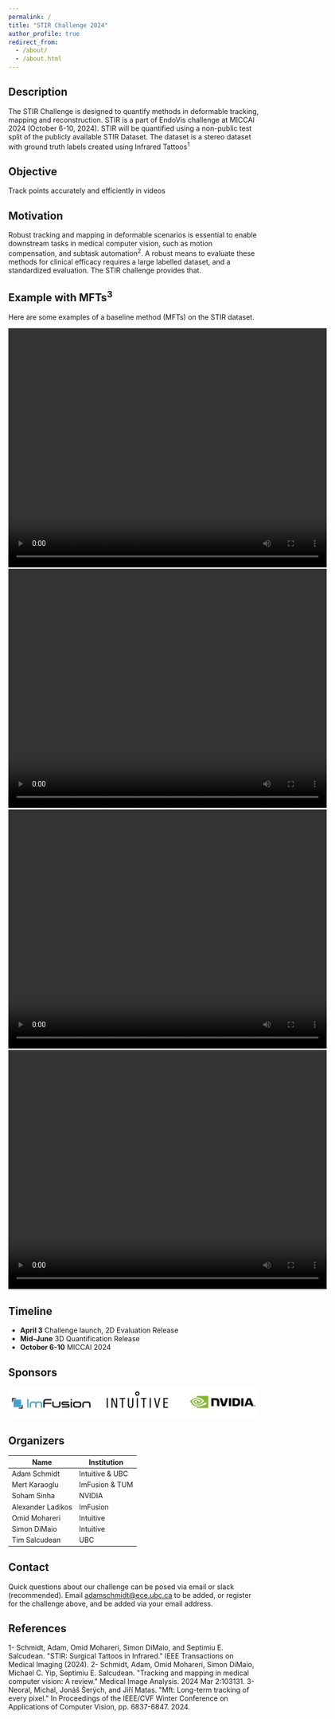 ```yaml
---
permalink: /
title: "STIR Challenge 2024"
author_profile: true
redirect_from: 
  - /about/
  - /about.html
---
```


## Description
The STIR Challenge is designed to quantify methods in deformable tracking, mapping and reconstruction. STIR is a part of EndoVis challenge at MICCAI 2024 (October 6-10, 2024). STIR will be quantified using a non-public test split of the publicly available STIR Dataset. The dataset is a stereo dataset with ground truth labels created using Infrared Tattoos<sup>1</sup>

## Objective
Track points accurately and efficiently in videos

## Motivation

Robust tracking and mapping in deformable scenarios is essential to enable downstream tasks in medical computer vision, such as motion compensation, and subtask automation<sup>2</sup>. A robust means to evaluate these methods for clinical efficacy requires a large labelled dataset, and a standardized evaluation. The STIR challenge provides that.

Example with MFTs<sup>3</sup>
------

Here are some examples of a baseline method (MFTs) on the STIR dataset.

<video width="640" height="480" controls>
  <source src="/mft_videos/00MFT.mp4" type="video/mp4">
</video>

<video width="640" height="480" controls>
  <source src="/mft_videos/01MFT.mp4" type="video/mp4">
</video>

<video width="640" height="480" controls>
  <source src="/mft_videos/03MFT.mp4" type="video/mp4">
</video>

<video width="640" height="480" controls>
  <source src="/mft_videos/04MFT.mp4" type="video/mp4">
</video>

## Timeline

- **April 3** Challenge launch, 2D Evaluation Release
- **Mid-June** 3D Quantification Release
- **October 6-10**  MICCAI 2024


## Sponsors

![Sponsors: NVIDIA, ImFusion, Intuitive](/images/sponsors.png)


## Organizers

Name |  Institution
---|---
Adam Schmidt | Intuitive & UBC
Mert Karaoglu | ImFusion & TUM
Soham Sinha | NVIDIA
Alexander Ladikos | ImFusion
Omid Mohareri | Intuitive
Simon DiMaio | Intuitive
Tim Salcudean | UBC

## Contact

Quick questions about our challenge can be posed via email or slack (recommended). Email adamschmidt@ece.ubc.ca to be added, or register for the challenge above, and be added via your email address.

References
------
1- Schmidt, Adam, Omid Mohareri, Simon DiMaio, and Septimiu E. Salcudean. "STIR: Surgical Tattoos in Infrared." IEEE Transactions on Medical Imaging (2024).
2- Schmidt, Adam, Omid Mohareri, Simon DiMaio, Michael C. Yip, Septimiu E. Salcudean. "Tracking and mapping in medical computer vision: A review." Medical Image Analysis. 2024 Mar 2:103131.
3- Neoral, Michal, Jonáš Šerých, and Jiří Matas. "Mft: Long-term tracking of every pixel." In Proceedings of the IEEE/CVF Winter Conference on Applications of Computer Vision, pp. 6837-6847. 2024.
